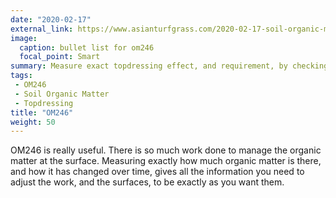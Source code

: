 ```yaml
---
date: "2020-02-17"
external_link: https://www.asianturfgrass.com/2020-02-17-soil-organic-matter-bullet-list/
image:
  caption: bullet list for om246
  focal_point: Smart
summary: Measure exact topdressing effect, and requirement, by checking total organic matter by depth.
tags:
 - OM246
 - Soil Organic Matter
 - Topdressing
title: "OM246"
weight: 50
---
```


OM246 is really useful. There is so much work done to manage the organic matter at the surface. Measuring exactly how much organic matter is there, and how it has changed over time, gives all the information you need to adjust the work, and the surfaces, to be exactly as you want them.

